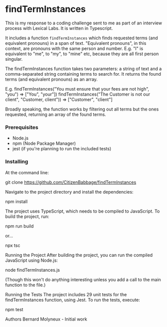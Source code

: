 # findTermInstances
This is my response to a coding challenge sent to me as part of an interview process with Lexical Labs. It is written in Typescript. 

It includes a function `findTermInstances` which finds requested terms (and equivalent pronouns) in a span of text. "Equivalent pronouns", in this context, are pronouns with the same person and number. E.g. "I" is equivalent to "me", to "my", to "mine" etc, because they are all first person singular.  

The findTermInstances function takes two parameters: a string of text and a comma-separated string containing terms to search for. It returns the found terms (and equivalent pronouns) as an array.

E.g. 
findTermInstances("You must ensure that your fees are not high", "you") => ["You", "your"])
findTermInstances("The Customer is not our client", "Customer, client")) => ["Customer", "client"]

Broadly speaking, the function works by filtering out all terms but the ones requested, returning an array of the found terms. 

### Prerequisites

- Node.js
- npm (Node Package Manager)
- jest (if you're planning to run the included tests) 

### Installing
At the command line: 

git clone https://github.com/CitizenBabbage/findTermInstances

Navigate to the project directory and install the dependencies:

npm install

The project uses TypeScript, which needs to be compiled to JavaScript. To build the project, run:

npm run build

or...

npx tsc

Running the Project
After building the project, you can run the compiled JavaScript using Node.js:

node findTermInstances.js

(Though this won't do anything interesting unless you add a call to the main function to the file.) 

Running the Tests
The project includes 29 unit tests for the findTermInstances function, using Jest. To run the tests, execute:

npm test


Authors
Bernard Molyneux - Initial work
